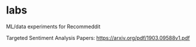 # labs
ML/data experiments for Recommeddit

Targeted Sentiment Analysis Papers: https://arxiv.org/pdf/1903.09588v1.pdf
